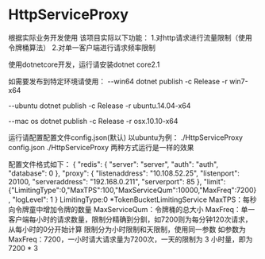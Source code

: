 # HttpServiceProxy
根据实际业务开发使用
该项目实际以下功能：
1.对http请求进行流量限制（使用令牌桶算法）
2.对单一客户端进行请求频率限制

使用dotnetcore开发，运行请安装dotnet core2.1

如需要发布到特定环境请使用：
--win64
dotnet publish -c Release -r win7-x64

--ubuntu
dotnet publish -c Release -r ubuntu.14.04-x64

--mac os
dotnet publish -c Release -r osx.10.10-x64

运行请配置配置文件config.json(默认)
以ubuntu为例：
./HttpServiceProxy config.json
./HttpServiceProxy
两种方式运行是一样的效果

配置文件格式如下：
{
  "redis": {
    "server": "server",
    "auth": "auth",
    "database": 0
  },
  "proxy": {
    "listenaddress": "10.108.52.25",
    "listenport": 20100,
    "serveraddress": "192.168.0.211",
    "serverport": 85
  },
  "limit":{"LimitingType":0,"MaxTPS":100,"MaxServiceQum":10000,"MaxFreq":7200},
  "logLevel": 1
}
LimitingType:0 *TokenBucketLimitingService
MaxTPS：每秒向令牌童中增加令牌的数量
MaxServiceQum：令牌桶的总大小
MaxFreq：单一客户端每小时的请求数量，限制分精确到分釧，如7200则为每分钟120次请求，从每小时的0分开始计算
限制分为小时限制和天限制，使用同一参数
如参数为MaxFreq：7200，一小时请大请求量为7200次，一天的限制为 3 小时量，即为 7200 * 3



